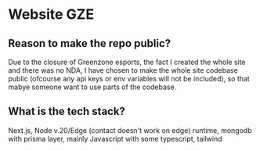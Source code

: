 # Website GZE

## Reason to make the repo public?
Due to the closure of Greenzone esports, the fact I created the whole site and there was no NDA, I have chosen to make the whole site codebase public (ofcourse any api keys or env variables will not be included), so that mabye someone want to use parts of the codebase.

## What is the tech stack?
Next.js, Node v.20/Edge (contact doesn't work on edge) runtime, mongodb with prisma layer, mainly Javascript with some typescript, tailwind
